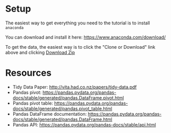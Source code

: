 

# Setup

The easiest way to get everything you need to the tutorial is to install `anaconda`

You can download and install it here: https://www.anaconda.com/download/

To get the data, the easiest way is to click the "Clone or Download" link above and clicking [Download Zip](https://github.com/chendaniely/pydatadc_2018-tidy/archive/master.zip)

# Resources

- Tidy Data Paper: http://vita.had.co.nz/papers/tidy-data.pdf
- Pandas pivot: https://pandas.pydata.org/pandas-docs/stable/generated/pandas.DataFrame.pivot.html
- Pandas pivot table: https://pandas.pydata.org/pandas-docs/stable/generated/pandas.pivot_table.html
- Pandas DataFrame documentation: https://pandas.pydata.org/pandas-docs/stable/generated/pandas.DataFrame.html
- Pandas API: https://pandas.pydata.org/pandas-docs/stable/api.html
